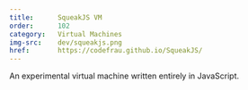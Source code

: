 ```yaml
---
title:      SqueakJS VM
order:      102
category:   Virtual Machines
img-src:    dev/squeakjs.png
href:       https://codefrau.github.io/SqueakJS/
---
```

An experimental virtual machine written entirely in
JavaScript.
